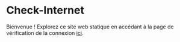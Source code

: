 # Check-Internet

Bienvenue ! Explorez ce site web statique en accédant à la page de vérification de la connexion [ici](https://anisfetoui.github.io/Check-Internet/Inter-conn.html).


